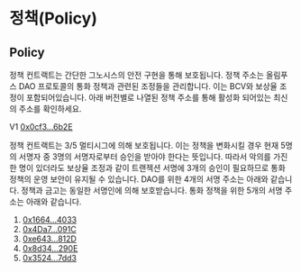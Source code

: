 # 정책\(Policy\)

## Policy

정책 컨트랙트는 간단한 그노시스의 안전 구현을 통해 보호됩니다. 정책 주소는 올림푸스 DAO 프로토콜의 통화 정책과 관련된 조정들을 관리합니다. 이는 BCV와 보상율 조정이 포함되어있습니다. 아래 버전별로 나열된 정책 주소를 통해 활성화 되어있는 최신의 주소를 확인하세요.

V1 [0x0cf3...6b2E](https://etherscan.io/address/0x0cf30dc0d48604A301dF8010cdc028C055336b2E)

정책 컨트랙트는 3/5 멀티시그에 의해 보호됩니다. 이는 정책을 변화시킬 경우 현재 5명의 서명자 중 3명의 서명자로부터 승인을 받아야 한다는 뜻입니다. 따라서 악의를 가진 한 명이 있더라도 보상율 조정과 같이 트랜젝션 서명에 3개의 승인이 필요하므로 통화 정책의 운영 보안이 유지될 수 있습니다. DAO를 위한 4개의 서명 주소는 아래와 같습니다. 정책과 금고는 동일한 서명인에 의해 보호받습니다. 통화 정책을 위한 5개의 서명 주소는 아래와 같습니다.

1. [0x1664...4033](https://etherscan.io/address/0x1664852674e93268Ef7704B7c345b20a876d4033)
2. [0x4Da7...091C](https://etherscan.io/address/0x4Da7EB21fd6c918b57f61B15109133C069FA091C)
3. [0xe643...812D](https://etherscan.io/address/0xe6435E2D1De6e3D3a9e90B2e80e7956ce59A812D)
4. [0x8d34...290E](https://etherscan.io/address/0x8d34EA6fb1Ed6B60F94ac6CD01dD1181ef12290E)
5. [0x3524...7dd3](https://etherscan.io/address/0x3524c03D39A13D51485419A17586286A6b617dd3)

